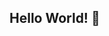 ## Hello World! 👋

<!--
**phc5403/phc5403** is a ✨ _special_ ✨ repository because its `README.md` (this file) appears on your GitHub profile.

Here are some ideas to get you started:
https://github.com/rzashakeri/beautify-github-profile
- 🔭 I’m currently working on ...
- 🌱 I’m currently learning ...
- 👯 I’m looking to collaborate on ...
- 🤔 I’m looking for help with ...
- 💬 Ask me about ...
- 📫 How to reach me: ...
- 😄 Pronouns: ...
- ⚡ Fun fact: ...
-->

